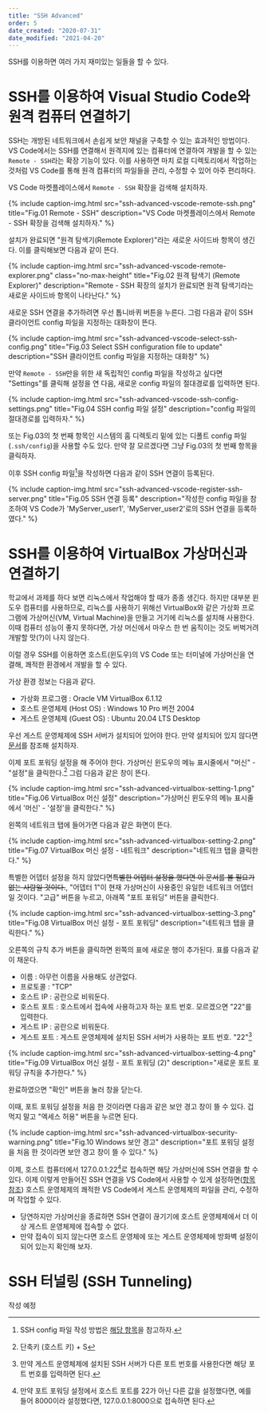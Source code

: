 ```yaml
---
title: "SSH Advanced"
order: 5
date_created: "2020-07-31"
date_modified: "2021-04-20"
---
```


SSH를 이용하면 여러 가지 재미있는 일들을 할 수 있다.

# SSH를 이용하여 Visual Studio Code와 원격 컴퓨터 연결하기

SSH는 개방된 네트워크에서 손쉽게 보안 채널을 구축할 수 있는 효과적인 방법이다. VS Code에서는 SSH를 연결해서 원격지에 있는 컴퓨터에 연결하여 개발을 할 수 있는 `Remote - SSH`라는 확장 기능이 있다. 이를 사용하면 마치 로컬 디렉토리에서 작업하는 것처럼 VS Code를 통해 원격 컴퓨터의 파일들을 관리, 수정할 수 있어 아주 편리하다.

VS Code 마켓플레이스에서 `Remote - SSH` 확장을 검색해 설치하자.

{% include caption-img.html src="ssh-advanced-vscode-remote-ssh.png" title="Fig.01 Remote - SSH" description="VS Code 마켓플레이스에서 Remote - SSH 확장을 검색해 설치하자." %}

설치가 완료되면 "원격 탐색기(Remote Explorer)"라는 새로운 사이드바 항목이 생긴다. 이를 클릭해보면 다음과 같이 뜬다.

{% include caption-img.html src="ssh-advanced-vscode-remote-explorer.png" class="no-max-height" title="Fig.02 원격 탐색기 (Remote Explorer)" description="Remote - SSH 확장의 설치가 완료되면 원격 탐색기라는 새로운 사이드바 항목이 나타난다." %}

새로운 SSH 연결을 추가하려면 우선 톱니바퀴 버튼을 누른다. 그럼 다음과 같이 SSH 클라이언트 config 파일을 지정하는 대화창이 뜬다.

{% include caption-img.html src="ssh-advanced-vscode-select-ssh-config.png" title="Fig.03 Select SSH configuration file to update" description="SSH 클라이언트 config 파일을 지정하는 대화창" %}

만약 `Remote - SSH`만을 위한 새 독립적인 config 파일을 작성하고 싶다면 "Settings"를 클릭해 설정을 연 다음, 새로운 config 파일의 절대경로를 입력하면 된다.

{% include caption-img.html src="ssh-advanced-vscode-ssh-config-settings.png" title="Fig.04 SSH config 파일 설정" description="config 파일의 절대경로를 입력하자." %}

또는 Fig.03의 첫 번째 항목인 시스템의 홈 디렉토리 밑에 있는 디폴트 config 파일(`.ssh/config`)을 사용할 수도 있다. 만약 잘 모르겠다면 그냥 Fig.03의 첫 번째 항목을 클릭하자.

이후 SSH config 파일[^1]을 작성하면 다음과 같이 SSH 연결이 등록된다.

[^1]: SSH config 파일 작성 방법은 [해당 항목](/web_server/04-ssh#kramdown_openssh-클라이언트-config-파일)을 참고하자.

{% include caption-img.html src="ssh-advanced-vscode-register-ssh-server.png" title="Fig.05 SSH 연결 등록" description="작성한 config 파일을 참조하여 VS Code가 'MyServer_user1', 'MyServer_user2'로의 SSH 연결을 등록하였다." %}

# SSH를 이용하여 VirtualBox 가상머신과 연결하기

학교에서 과제를 하다 보면 리눅스에서 작업해야 할 때가 종종 생긴다. 하지만 대부분 윈도우 컴퓨터를 사용하므로, 리눅스를 사용하기 위해선 VirtualBox와 같은 가상화 프로그램에 가상머신(VM, Virtual Machine)을 만들고 거기에 리눅스를 설치해 사용한다. 이때 컴퓨터 성능이 좋지 못하다면, 가상 머신에서 마우스 한 번 움직이는 것도 버벅거려 개발할 맛(?)이 나지 않는다.

이럴 경우 SSH를 이용하면 호스트(윈도우)의 VS Code 또는 터미널에 가상머신을 연결해, 쾌적한 환경에서 개발을 할 수 있다.

가상 환경 정보는 다음과 같다.

- 가상화 프로그램 : Oracle VM VirtualBox 6.1.12
- 호스트 운영체제 (Host OS) : Windows 10 Pro 버전 2004
- 게스트 운영체제 (Guest OS) : Ubuntu 20.04 LTS Desktop

우선 게스트 운영체제에 SSH 서버가 설치되어 있어야 한다. 만약 설치되어 있지 않다면 [문서](web_server/04-ssh#kramdown_ssh-서버-ssh-server--openssh-server)를 참조해 설치하자.

이제 포트 포워딩 설정을 해 주어야 한다. 가상머신 윈도우의 메뉴 표시줄에서 "머신" - "설정"을 클릭한다.[^2] 그럼 다음과 같은 창이 뜬다.

[^2]: 단축키 (호스트 키) + S

{% include caption-img.html src="ssh-advanced-virtualbox-setting-1.png" title="Fig.06 VirtualBox 머신 설정" description="가상머신 윈도우의 메뉴 표시줄에서 '머신' - '설정'을 클릭한다." %}

왼쪽의 네트워크 탭에 들어가면 다음과 같은 화면이 뜬다.

{% include caption-img.html src="ssh-advanced-virtualbox-setting-2.png" title="Fig.07 VirtualBox 머신 설정 - 네트워크" description="네트워크 탭을 클릭한다." %}

특별한 어뎁터 설정을 하지 않았다면~~특별한 어뎁터 설정을 했다면 이 문서를 볼 필요가 없는 사람일 것이다.~~, "어뎁터 1"이 현재 가상머신이 사용중인 유일한 네트워크 어뎁터일 것이다. "고급" 버튼을 누르고, 아래쪽 "포트 포워딩" 버튼을 클릭한다.

{% include caption-img.html src="ssh-advanced-virtualbox-setting-3.png" title="Fig.08 VirtualBox 머신 설정 - 포트 포워딩" description="네트워크 탭을 클릭한다." %}

오른쪽의 규칙 추가 버튼을 클릭하면 왼쪽의 표에 새로운 행이 추가된다. 표를 다음과 같이 채운다.

- 이름 : 아무런 이름을 사용해도 상관없다.
- 프로토콜 : "TCP"
- 호스트 IP : 공란으로 비워둔다.
- 호스트 포트 : 호스트에서 접속에 사용하고자 하는 포트 번호. 모르겠으면 "22"를 입력한다.
- 게스트 IP : 공란으로 비워둔다.
- 게스트 포트 : 게스트 운영체제에 설치된 SSH 서버가 사용하는 포트 번호. "22"[^3]

[^3]: 만약 게스트 운영체제에 설치된 SSH 서버가 다른 포트 번호를 사용한다면 해당 포트 번호를 입력하면 된다.

{% include caption-img.html src="ssh-advanced-virtualbox-setting-4.png" title="Fig.09 VirtualBox 머신 설정 - 포트 포워딩 (2)" description="새로운 포트 포워딩 규칙을 추가한다." %}

완료하였으면 "확인" 버튼을 눌러 창을 닫는다.

이때, 포트 포워딩 설정을 처음 한 것이라면 다음과 같은 보안 경고 창이 뜰 수 있다. 겁먹지 말고 "엑세스 허용" 버튼을 누르면 된다.

{% include caption-img.html src="ssh-advanced-virtualbox-security-warning.png" title="Fig.10 Windows 보안 경고" description="포트 포워딩 설정을 처음 한 것이라면 보안 경고 창이 뜰 수 있다." %}

이제, 호스트 컴퓨터에서 127.0.0.1:22[^4]로 접속하면 해당 가상머신에 SSH 연결을 할 수 있다. 이제 이렇게 만들어진 SSH 연결을 VS Code에서 사용할 수 있게 설정하면([항목 참조](#kramdown_ssh를-이용하여-visual-studio-code와-원격-컴퓨터-연결하기)) 호스트 운영체제의 쾌적한 VS Code에서 게스트 운영체제의 파일을 관리, 수정하며 작업할 수 있다.

[^4]: 만약 포트 포워딩 설정에서 호스트 포트를 22가 아닌 다른 값을 설정했다면, 예를 들어 8000이라 설정했다면, 127.0.0.1:8000으로 접속하면 된다.

- 당연하지만 가상머신을 종료하면 SSH 연결이 끊기기에 호스트 운영체제에서 더 이상 게스트 운영체제에 접속할 수 없다.
- 만약 접속이 되지 않는다면 호스트 운영체에 또는 게스트 운영체제에 방화벽 설정이 되어 있는지 확인해 보자.

# SSH 터널링 (SSH Tunneling)

작성 예정